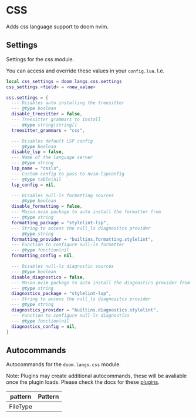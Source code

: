# CSS

Adds css language support to doom nvim.


## Settings

Settings for the css module.

You can access and override these values in your `config.lua`. I.e.
```lua
local css_settings = doom.langs.css.settings
css_settings.<field> = <new_value>
```
```lua
css.settings = {
  --- Disables auto installing the treesitter
  --- @type boolean
  disable_treesitter = false,
  --- Treesitter grammars to install
  --- @type string|string[]
  treesitter_grammars = "css",

  --- Disables default LSP config
  --- @type boolean
  disable_lsp = false,
  --- Name of the language server
  --- @type string
  lsp_name = "cssls",
  --- Custom config to pass to nvim-lspconfig
  --- @type table|nil
  lsp_config = nil,

  --- Disables null-ls formatting sources
  --- @type boolean
  disable_formatting = false,
  --- Mason.nvim package to auto install the formatter from
  --- @type string
  formatting_package = "stylelint-lsp",
  --- String to access the null_ls diagnositcs provider
  --- @type string
  formatting_provider = "builtins.formatting.stylelint",
  --- Function to configure null-ls formatter
  --- @type function|nil
  formatting_config = nil,

  --- Disables null-ls diagnostic sources
  --- @type boolean
  disable_diagnostics = false,
  --- Mason.nvim package to auto install the diagnostics provider from
  --- @type string
  diagnostics_package = "stylelint-lsp",
  --- String to access the null_ls diagnositcs provider
  --- @type string
  diagnostics_provider = "builtins.diagnostics.stylelint",
  --- Function to configure null-ls diagnostics
  --- @type function|nil
  diagnostics_config = nil,
}

```

## Autocommands

Autocommands for the `doom.langs.css` module.

Note: Plugins may create additional autocommands, these will be avaliable once
the plugin loads.  Please check the docs for these [plugins](#plugins-packages).

|  pattern | Pattern |
| -------- | ------- |
| FileType |
